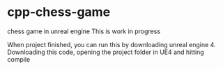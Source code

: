 # cpp-chess-game
chess game in unreal engine 
This is work in progress 

When project finished, you can run this by downloading unreal engine 4. Downloading this code, opening the project folder in UE4 and hitting compile
